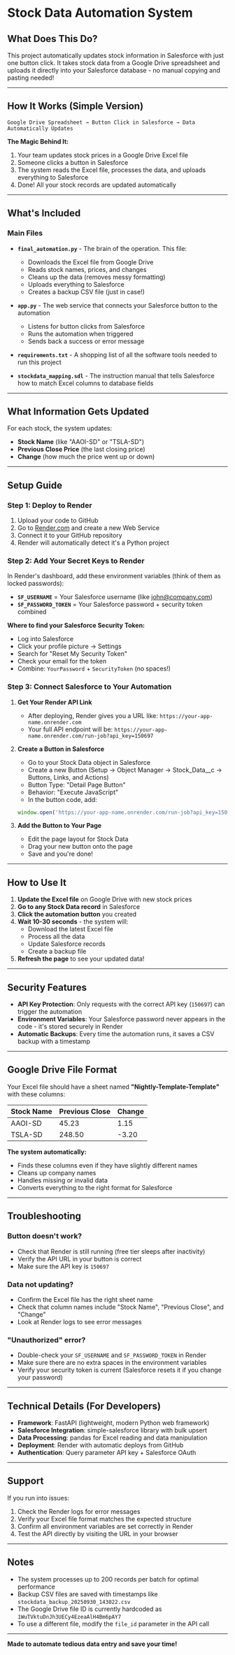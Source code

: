 #  Stock Data Automation System

## What Does This Do?

This project automatically updates stock information in Salesforce with just one button click. It takes stock data from a Google Drive spreadsheet and uploads it directly into your Salesforce database - no manual copying and pasting needed!

---

##  How It Works (Simple Version)

```
Google Drive Spreadsheet → Button Click in Salesforce → Data Automatically Updates
```

**The Magic Behind It:**
1. Your team updates stock prices in a Google Drive Excel file
2. Someone clicks a button in Salesforce
3. The system reads the Excel file, processes the data, and uploads everything to Salesforce
4. Done! All your stock records are updated automatically

---

##  What's Included

### Main Files

- **`final_automation.py`** - The brain of the operation. This file:
  - Downloads the Excel file from Google Drive
  - Reads stock names, prices, and changes
  - Cleans up the data (removes messy formatting)
  - Uploads everything to Salesforce
  - Creates a backup CSV file (just in case!)

- **`app.py`** - The web service that connects your Salesforce button to the automation
  - Listens for button clicks from Salesforce
  - Runs the automation when triggered
  - Sends back a success or error message

- **`requirements.txt`** - A shopping list of all the software tools needed to run this project

- **`stockdata_mapping.sdl`** - The instruction manual that tells Salesforce how to match Excel columns to database fields

---

##  What Information Gets Updated

For each stock, the system updates:
- **Stock Name** (like "AAOI-SD" or "TSLA-SD")
- **Previous Close Price** (the last closing price)
- **Change** (how much the price went up or down)

---

##  Setup Guide

### Step 1: Deploy to Render
1. Upload your code to GitHub
2. Go to [Render.com](https://render.com) and create a new Web Service
3. Connect it to your GitHub repository
4. Render will automatically detect it's a Python project

### Step 2: Add Your Secret Keys to Render
In Render's dashboard, add these environment variables (think of them as locked passwords):

- **`SF_USERNAME`** = Your Salesforce username (like john@company.com)
- **`SF_PASSWORD_TOKEN`** = Your Salesforce password + security token combined

**Where to find your Salesforce Security Token:**
- Log into Salesforce
- Click your profile picture → Settings
- Search for "Reset My Security Token"
- Check your email for the token
- Combine: `YourPassword` + `SecurityToken` (no spaces!)

### Step 3: Connect Salesforce to Your Automation

1. **Get Your Render API Link**
   - After deploying, Render gives you a URL like: `https://your-app-name.onrender.com`
   - Your full API endpoint will be: `https://your-app-name.onrender.com/run-job?api_key=150697`

2. **Create a Button in Salesforce**
   - Go to your Stock Data object in Salesforce
   - Create a new Button (Setup → Object Manager → Stock_Data__c → Buttons, Links, and Actions)
   - Button Type: "Detail Page Button"
   - Behavior: "Execute JavaScript"
   - In the button code, add:
   ```javascript
   window.open('https://your-app-name.onrender.com/run-job?api_key=150697');
   ```

3. **Add the Button to Your Page**
   - Edit the page layout for Stock Data
   - Drag your new button onto the page
   - Save and you're done!

---

##  How to Use It

1. **Update the Excel file** on Google Drive with new stock prices
2. **Go to any Stock Data record** in Salesforce
3. **Click the automation button** you created
4. **Wait 10-30 seconds** - the system will:
   - Download the latest Excel file
   - Process all the data
   - Update Salesforce records
   - Create a backup file
5. **Refresh the page** to see your updated data!

---

##  Security Features

- **API Key Protection**: Only requests with the correct API key (`150697`) can trigger the automation
- **Environment Variables**: Your Salesforce password never appears in the code - it's stored securely in Render
- **Automatic Backups**: Every time the automation runs, it saves a CSV backup with a timestamp

---

##  Google Drive File Format

Your Excel file should have a sheet named **"Nightly-Template-Template"** with these columns:

| Stock Name | Previous Close | Change |
|------------|----------------|--------|
| AAOI-SD | 45.23 | 1.15 |
| TSLA-SD | 248.50 | -3.20 |

**The system automatically:**
- Finds these columns even if they have slightly different names
- Cleans up company names
- Handles missing or invalid data
- Converts everything to the right format for Salesforce

---

##  Troubleshooting

### Button doesn't work?
- Check that Render is still running (free tier sleeps after inactivity)
- Verify the API URL in your button is correct
- Make sure the API key is `150697`

### Data not updating?
- Confirm the Excel file has the right sheet name
- Check that column names include "Stock Name", "Previous Close", and "Change"
- Look at Render logs to see error messages

### "Unauthorized" error?
- Double-check your `SF_USERNAME` and `SF_PASSWORD_TOKEN` in Render
- Make sure there are no extra spaces in the environment variables
- Verify your security token is current (Salesforce resets it if you change your password)

---

##  Technical Details (For Developers)

- **Framework**: FastAPI (lightweight, modern Python web framework)
- **Salesforce Integration**: simple-salesforce library with bulk upsert
- **Data Processing**: pandas for Excel reading and data manipulation
- **Deployment**: Render with automatic deploys from GitHub
- **Authentication**: Query parameter API key + Salesforce OAuth

---

##  Support

If you run into issues:
1. Check the Render logs for error messages
2. Verify your Excel file format matches the expected structure
3. Confirm all environment variables are set correctly in Render
4. Test the API directly by visiting the URL in your browser

---

##  Notes

- The system processes up to 200 records per batch for optimal performance
- Backup CSV files are saved with timestamps like `stockdata_backup_20250930_143022.csv`
- The Google Drive file ID is currently hardcoded as `1WuTVktuDnJh3UECy4EzeaAlH4Bm6pAY7`
- To use a different file, modify the `file_id` parameter in the API call

---

**Made to automate tedious data entry and save your time!**
